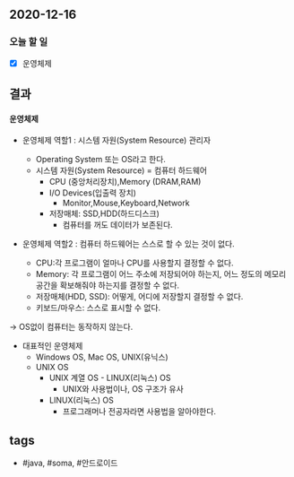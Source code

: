 ## 2020-12-16

### 오늘 할 일
  - [x] 운영체제 


## 결과

#### 운영체제
* 운영체제 역할1 : 시스템 자원(System Resource) 관리자
	- Operating System 또는 OS라고 한다.
	- 시스템 자원(System Resource) = 컴퓨터 하드웨어
		* CPU (중앙처리장치),Memory (DRAM,RAM)
		* I/O Devices(입출력 장치)
			- Monitor,Mouse,Keyboard,Network
		* 저장매체: SSD,HDD(하드디스크)
			- 컴퓨터를 꺼도 데이터가 보존된다.

* 운영체제 역할2 : 컴퓨터 하드웨어는 스스로 할 수 있는 것이 없다.
	- CPU:각 프로그램이 얼마나 CPU를 사용할지 결정할 수 없다.
	- Memory: 각 프로그램이 어느 주소에 저장되어야 하는지, 어느 정도의 메모리 공간을 확보해줘야 하는지를 결정할 수 없다.
	- 저장매체(HDD, SSD): 어떻게, 어디에 저장할지 결정할 수 없다.
	- 키보드/마우스: 스스로 표시할 수 없다.

-> OS없이 컴퓨터는 동작하지 않는다.

* 대표적인 운영체제
	- Windows OS, Mac OS, UNIX(유닉스)
	- UNIX OS
		* UNIX 계열 OS - LINUX(리눅스) OS
			- UNIX와 사용법이나, OS 구조가 유사
		* LINUX(리눅스) OS
			- 프로그래머나 전공자라면 사용법을 알아야한다.




## tags
-  \#java, \#soma, \#안드로이드

